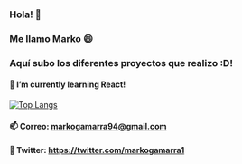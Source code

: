 ### Hola! 👋
### Me llamo Marko 😄
### Aquí subo los diferentes proyectos que realizo :D!

#### 🌱 I’m currently learning React!

[![Top Langs](https://github-readme-stats.vercel.app/api/top-langs/?username=markox21&layout=compact)](https://github.com/markox21/github-readme-stats)

#### 📫 Correo: markogamarra94@gmail.com

#### 💬 Twitter: <url>https://twitter.com/markogamarra1<url>


<!--
**markox21/markox21** is a ✨ _special_ ✨ repository because its `README.md` (this file) appears on your GitHub profile.

Here are some ideas to get you started:

- 🔭 I’m currently working on ...
- 🌱 I’m currently learning ...
- 👯 I’m looking to collaborate on ...
- 🤔 I’m looking for help with ...
- 💬 Ask me about ...
- 📫 How to reach me: ...
- 😄 Pronouns: ...
- ⚡ Fun fact: ...
-->
